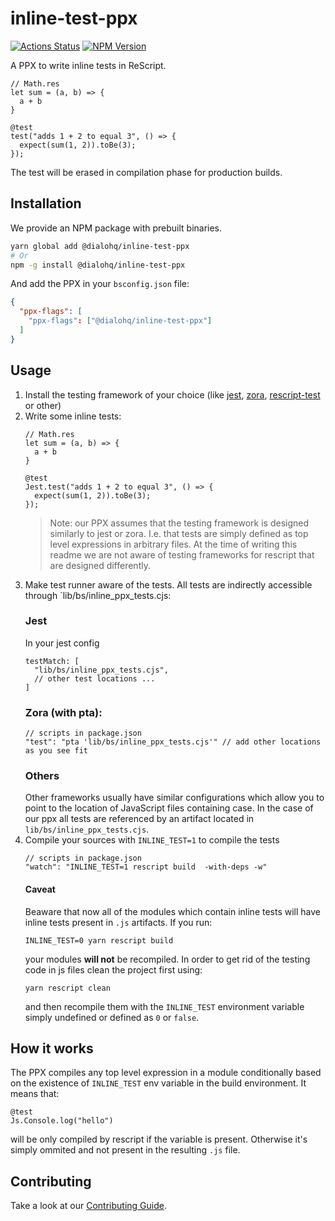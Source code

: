 # inline-test-ppx

[![Actions Status](https://github.com/tsnobip/inline-test-ppx/workflows/CI/badge.svg)](https://github.com/tsnobip/inline-test-ppx/actions)
[![NPM Version](https://badge.fury.io/js/%40tsnobip%2Finline-test-ppx.svg)](https://badge.fury.io/js/%40tsnobip%2Finline-test-ppx)

A PPX to write inline tests in ReScript.

```rescript
// Math.res
let sum = (a, b) => {
  a + b
}

@test
test("adds 1 + 2 to equal 3", () => {
  expect(sum(1, 2)).toBe(3);
});
```

The test will be erased in compilation phase for production builds.

## Installation

We provide an NPM package with prebuilt binaries.

```bash
yarn global add @dialohq/inline-test-ppx
# Or
npm -g install @dialohq/inline-test-ppx
```

And add the PPX in your `bsconfig.json` file:

```json
{
  "ppx-flags": [
    "ppx-flags": ["@dialohq/inline-test-ppx"]
  ]
}
```

## Usage

1. Install the testing framework of your choice (like [jest](https://github.com/glennsl/rescript-jest), [zora](https://github.com/dusty-phillips/rescript-zora), [rescript-test](https://github.com/bloodyowl/rescript-test) or other)
2. Write some inline tests:
    ```rescript
    // Math.res
    let sum = (a, b) => {
      a + b
    }
    
    @test
    Jest.test("adds 1 + 2 to equal 3", () => {
      expect(sum(1, 2)).toBe(3);
    });
    ```
    > Note: our PPX assumes that the testing framework is designed similarly to jest or zora. I.e. that tests are simply defined as top level expressions in arbitrary files. At the time of writing this readme we are not aware of testing frameworks for rescript that are designed differently.
3. Make test runner aware of the tests. All tests are indirectly accessible through `lib/bs/inline_ppx_tests.cjs:
   ### Jest
   In your jest config
   ```
   testMatch: [
     "lib/bs/inline_ppx_tests.cjs",
     // other test locations ...
   ]
   ```
   ### Zora (with pta):
   ```
   // scripts in package.json
   "test": "pta 'lib/bs/inline_ppx_tests.cjs'" // add other locations as you see fit
   ```
   ### Others
   Other frameworks usually have similar configurations which allow you to point to the location of JavaScript files containing case. In the case of our ppx all tests are referenced by an artifact located in `lib/bs/inline_ppx_tests.cjs`.
4. Compile your sources with `INLINE_TEST=1` to compile the tests
    ```
    // scripts in package.json
    "watch": "INLINE_TEST=1 rescript build  -with-deps -w"
    ```
    #### Caveat
    Beaware that now all of the modules which contain inline tests will have inline tests present in `.js` artifacts. If you run:
    ```
    INLINE_TEST=0 yarn rescript build
    ```
    your modules **will not** be recompiled. In order to get rid of the testing code in js files clean the project first using:
    ```
    yarn rescript clean
    ```
    and then recompile them with the `INLINE_TEST` environment variable simply undefined or defined as `0` or `false`.

## How it works

The PPX compiles any top level expression in a module conditionally based on the existence of `INLINE_TEST` env variable in the build environment. It means that:

```
@test
Js.Console.log("hello")
```

will be only compiled by rescript if the variable is present. Otherwise it's simply ommited and not present in the resulting `.js` file.

## Contributing

Take a look at our [Contributing Guide](CONTRIBUTING.md).
